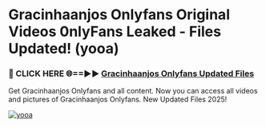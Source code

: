 # Gracinhaanjos Onlyfans Original Videos 0nlyFans Leaked - Files Updated! (yooa)

<h3>🔴 CLICK HERE 🌐==►► <a href="https://tinyurl.com/2m67pmp6" rel="nofollow">Gracinhaanjos Onlyfans Updated Files</a></h3>

Get Gracinhaanjos Onlyfans and all content. Now you can access all videos and pictures of Gracinhaanjos Onlyfans. New Updated Files 2025!

[![yooa](https://i.imgur.com/H4QAA4z.gif)](https://tinyurl.com/2m67pmp6)